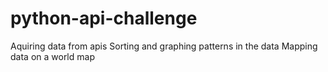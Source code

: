# python-api-challenge  
Aquiring data from apis
Sorting and graphing patterns in the data
Mapping data on a world map
